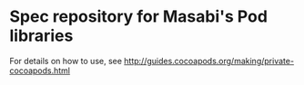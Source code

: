 # Spec repository for Masabi's Pod libraries

For details on how to use, see http://guides.cocoapods.org/making/private-cocoapods.html
